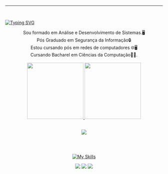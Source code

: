 ____________________________________________________________________________________________________________________________________________________________
<br>

[![Typing SVG](https://readme-typing-svg.herokuapp.com/?color=87CEFA&size=35&center=true&vCenter=true&width=1000&lines=Óla+eu+sou+o+Mateus!+;Bem+vindo+ao+meu+perfil!:%29)](https://git.io/typing-svg)

<div  align="center">
Sou formado em Análise e Desenvolvimento de Sistemas.🖥️<br>
Pós Graduado em Segurança da Informação🔒 <br>Estou cursando pós em redes de computadores 🌐🖥️<br>
  Cursando Bacharel em Ciências da Computação👨‍💻.
<br>
<br>
<div aling="center">
  <a href="https://github.com/mateusfilipeferraz">
  <img height="180em"    src="https://github-readme-stats.vercel.app/api?username=mateusfilipeferraz&show_icons=true&theme=react&include_all_commits=true&count_private=true"/>
  <img height="180em"   src="https://github-readme-stats.vercel.app/api/top-langs/?username=mateusfilipeferraz&layout=compact&langs_count=7&theme=react" />
     <br>
     <br>
</div>

<p align="center">
  <img src="https://github-profile-trophy.vercel.app/?username=mateusfilipeferraz&theme=dracula&row=2&no-bg=true&column=3&margin-w=15&margin-h=15" />
</p>
<div  align="center">

<br>
<br>
<div aling="center">

</div>

![My Skills](https://skillicons.dev/icons?i=java,css,html,linux,github,git,ps,mysql&theme=dark)
  <div> 
  <a href="https://www.instagram.com/mateusfferraz/" ><img src="https://img.shields.io/badge/-Instagram-%23E4405F?style=for-the-badge&logo=instagram&logoColor=white" target="_blank"></a>
  <a href = "mailto:mateus.p.ferraz@gmail.com"><img src="https://img.shields.io/badge/-Gmail-%23333?style=for-the-badge&logo=gmail&logoColor=white" target="_blank"></a>
  <a href="https://www.linkedin.com/in/mateus-ferraz-535b45a4/" target="_blank"><img src="https://img.shields.io/badge/-LinkedIn-%230077B5?style=for-the-badge&logo=linkedin&logoColor=white" target="_blank"></a>
  </div>
